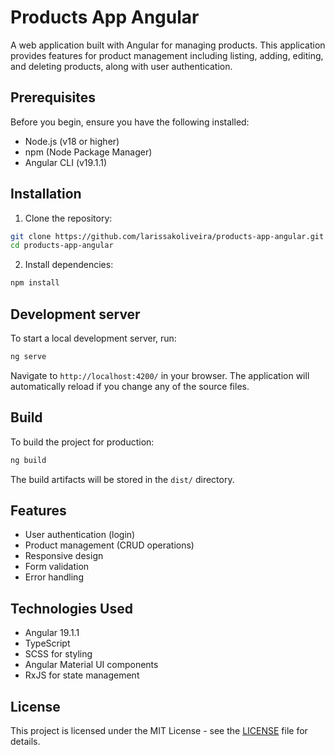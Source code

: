 # Products App Angular

A web application built with Angular for managing products. This application provides features for product management including listing, adding, editing, and deleting products, along with user authentication.

## Prerequisites

Before you begin, ensure you have the following installed:
- Node.js (v18 or higher)
- npm (Node Package Manager)
- Angular CLI (v19.1.1)

## Installation

1. Clone the repository:
```bash
git clone https://github.com/larissakoliveira/products-app-angular.git
cd products-app-angular
```

2. Install dependencies:
```bash
npm install
```

## Development server

To start a local development server, run:

```bash
ng serve
```

Navigate to `http://localhost:4200/` in your browser. The application will automatically reload if you change any of the source files.

## Build

To build the project for production:

```bash
ng build
```

The build artifacts will be stored in the `dist/` directory.

## Features

- User authentication (login)
- Product management (CRUD operations)
- Responsive design
- Form validation
- Error handling

## Technologies Used

- Angular 19.1.1
- TypeScript
- SCSS for styling
- Angular Material UI components
- RxJS for state management

## License

This project is licensed under the MIT License - see the [LICENSE](LICENSE) file for details.
